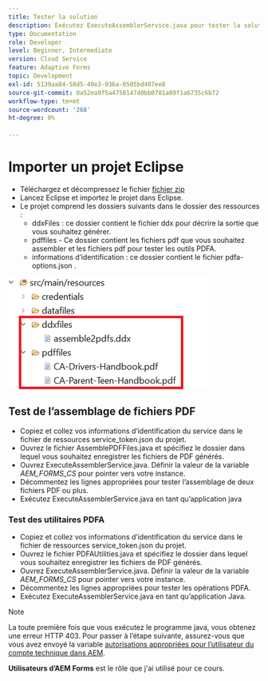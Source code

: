 ```yaml
---
title: Tester la solution
description: Exécutez ExecuteAssemblerService.java pour tester la solution.
type: Documentation
role: Developer
level: Beginner, Intermediate
version: Cloud Service
feature: Adaptive Forms
topic: Development
exl-id: 5139aa84-58d5-40e3-936a-0505bd407ee8
source-git-commit: 0a52ea9f5a475814740bb0701a09f1a6735c6b72
workflow-type: tm+mt
source-wordcount: '268'
ht-degree: 0%

---
```


# Importer un projet Eclipse

* Téléchargez et décompressez le fichier [fichier zip](./assets/pdf-manipulation.zip)
* Lancez Eclipse et importez le projet dans Eclipse.
* Le projet comprend les dossiers suivants dans le dossier des ressources :
   * ddxFiles : ce dossier contient le fichier ddx pour décrire la sortie que vous souhaitez générer.
   * pdffiles - Ce dossier contient les fichiers pdf que vous souhaitez assembler et les fichiers pdf pour tester les outils PDFA.
   * informations d’identification : ce dossier contient le fichier pdfa-options.json .

![resources-file](./assets/resources.png)

## Test de l’assemblage de fichiers PDF

* Copiez et collez vos informations d’identification du service dans le fichier de ressources service_token.json du projet.
* Ouvrez le fichier AssemblePDFFiles.java et spécifiez le dossier dans lequel vous souhaitez enregistrer les fichiers de PDF générés.
* Ouvrez ExecuteAssemblerService.java. Définir la valeur de la variable _AEM_FORMS_CS_ pour pointer vers votre instance.
* Décommentez les lignes appropriées pour tester l’assemblage de deux fichiers PDF ou plus.
* Exécutez ExecuteAssemblerService.java en tant qu’application java

### Test des utilitaires PDFA

* Copiez et collez vos informations d’identification du service dans le fichier de ressources service_token.json du projet.
* Ouvrez le fichier PDFAUtilities.java et spécifiez le dossier dans lequel vous souhaitez enregistrer les fichiers de PDF générés.
* Ouvrez ExecuteAssemblerService.java. Définir la valeur de la variable _AEM_FORMS_CS_ pour pointer vers votre instance.
* Décommentez les lignes appropriées pour tester les opérations PDFA.
* Exécutez ExecuteAssemblerService.java en tant qu’application Java.



>[!NOTE]
> La toute première fois que vous exécutez le programme java, vous obtenez une erreur HTTP 403. Pour passer à l’étape suivante, assurez-vous que vous avez envoyé la variable [autorisations appropriées pour l’utilisateur du compte technique dans AEM](https://experienceleague.adobe.com/docs/experience-manager-learn/getting-started-with-aem-headless/authentication/service-credentials.html?lang=en#configure-access-in-aem).

**Utilisateurs d’AEM Forms** est le rôle que j&#39;ai utilisé pour ce cours.
